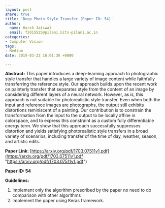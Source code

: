 ```yaml
---
layout: post
share: true
title: 'Deep Photo Style Transfer (Paper ID: 54)'
author:
  name: Harsh Jaiswal
  email: f2015525@pilani.bits-pilani.ac.in
categories:
- Computer Vision
tags:
- Medium
date: 2019-03-22 16:01:30 +0000

---
```

**Abstract:** This paper introduces a deep-learning approach to photographic style transfer that handles a large variety of image content while faithfully transferring the reference style. Our approach builds upon the recent work on painterly transfer that separates style from the content of an image by considering different layers of a neural network. However, as is, this approach is not suitable for photorealistic style transfer. Even when both the input and reference images are photographs, the output still exhibits distortions reminiscent of a painting. Our contribution is to constrain the transformation from the input to the output to be locally affine in colorspace, and to express this constraint as a custom fully differentiable energy term. We show that this approach successfully suppresses distortion and yields satisfying photorealistic style transfers in a broad variety of scenarios, including transfer of the time of day, weather, season, and artistic edits.

**Paper Link:** [https://arxiv.org/pdf/1703.07511v1.pdf](https://arxiv.org/pdf/1703.07511v1.pdf "https://arxiv.org/pdf/1703.07511v1.pdf")

**Paper ID: 54**

**Guidelines:** 

1. Implement only the algorithm prescribed by the paper no need to do comparison with other algorithms
2. Implement the paper using Keras framework.